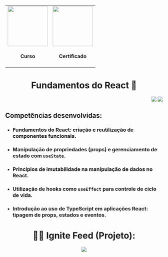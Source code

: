 
<div align="center">
  <table>
    <tr>
      <td align="center">
        <!-- Link para o Certificado -->
        <a href="https://app.rocketseat.com.br/certificates/0df99574-a5a6-41b9-9b1f-579ce935abbc">
          <img loading="lazy" width="128px" src="https://www.alura.com.br/assets/api/cursos/comecando-programacao-carreira-primeiros-passos.svg" />
        </a>
        <h4>Curso</h4>
      </td>
      <td align="center">
        <!-- Link para o Certificado -->
        <a href="https://app.rocketseat.com.br/certificates/0df99574-a5a6-41b9-9b1f-579ce935abbc">
          <img loading="lazy" width="128px" src="https://static.vecteezy.com/system/resources/previews/028/293/920/original/trophy-icon-3d-rendering-illustration-png.png" />
        </a>
        <h4>Certificado</h4>
      </td>
    </tr>
  </table>

  <h1>Fundamentos do React 🌌</h1>
</div>
<p align="right">
  <img src="https://img.shields.io/static/v1?label=CARGA%20HORARIA&message=6%20HORAS&color=red&style=for-the-badge"/>
  <img loading="lazy" src="http://img.shields.io/static/v1?label=STATUS&message=FINALIZADO!&color=GREEN&style=for-the-badge"/>
</p>
<div>
  <h2> Competências desenvolvidas:  </h2>
  <ul>
   <li><h3>Fundamentos do React: criação e reutilização de componentes funcionais.</h3></li>
    <li><h3>Manipulação de propriedades (props) e gerenciamento de estado com <code>useState</code>.</h3></li>
    <li><h3>Princípios de imutabilidade na manipulação de dados no React.</h3></li>
    <li><h3>Utilização de hooks como <code>useEffect</code> para controle de ciclo de vida.</h3></li>
    <li><h3>Introdução ao uso de TypeScript em aplicações React: tipagem de props, estados e eventos.</h3></li>
  </ul>
</div>
<div align="center">
  <h1>🐱‍🏍 Ignite Feed (Projeto):</h1>
  <img src="https://github.com/devsophya/Fundamentos-do-React.js/blob/main/vite-project-ts/public/Ignite-Feed.gif">
</div>
